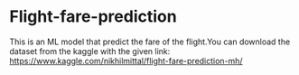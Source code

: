 # Flight-fare-prediction

This is an ML model that predict the fare of the flight.You can download the dataset from the kaggle with the given link:
https://www.kaggle.com/nikhilmittal/flight-fare-prediction-mh/

